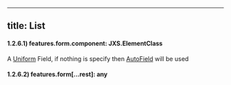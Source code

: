 ----
title: List
----
#### 1.2.6.1) features.form.component: JXS.ElementClass

A [Uniform](https://github.com/vazco/uniforms) Field, if nothing is specify then [AutoField](https://github.com/vazco/uniforms/blob/master/API.md#autofield) will be used
    
#### 1.2.6.2) features.form[...rest\]: any




